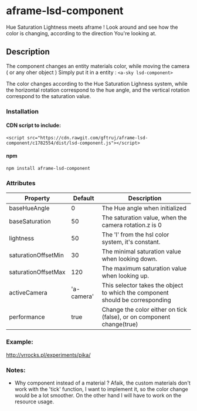 # aframe-lsd-component

Hue Saturation Lightness meets aframe !
Look around and see how the color is changing, according to the direction You're looking at.

## Description

The component changes an entity materials color, while moving the camera ( or any oher object )
Simply put it in a entity : `<a-sky lsd-component>`

The color changes according to the Hue Saturation Lighness system, while the horizontal rotation correspond to the hue angle, and the vertical rotation correspond to the saturation value.


### Installation

#### CDN script to include:<br>
`<script src="https://cdn.rawgit.com/gftruj/aframe-lsd-component/c1782554/dist/lsd-component.js"></script>`
#### npm 
`npm install aframe-lsd-component`

### Attributes

| Property             | Default      | Description                                         |
|----------------------|--------------|-----------------------------------------------------|
| baseHueAngle         |      0       | The Hue angle when initialized                      |
| baseSaturation       |      50      | The saturation value, when the camera rotation.z is 0                 |
| lightness            |      50      | The 'l' from the hsl color system, it's constant.      |
| saturationOffsetMin  |      30      | The minimal saturation value when looking down.                             |
| saturationOffsetMax  |      120     | The maximum saturation value when looking up.         |
| activeCamera         |  'a-camera'  | This selector takes the object to which the component should be corresponding  |
| performance          |      true    | Change the color either on tick (false), or on component change(true) |

### Example:
http://vrrocks.pl/experiments/pika/

### Notes:

* Why component instead of a material ? 
Afaik, the custom materials don't work with the 'tick' function, I want to implement it, so the color change would be a lot smoother.
On the other hand I will have to work on the resource usage.
